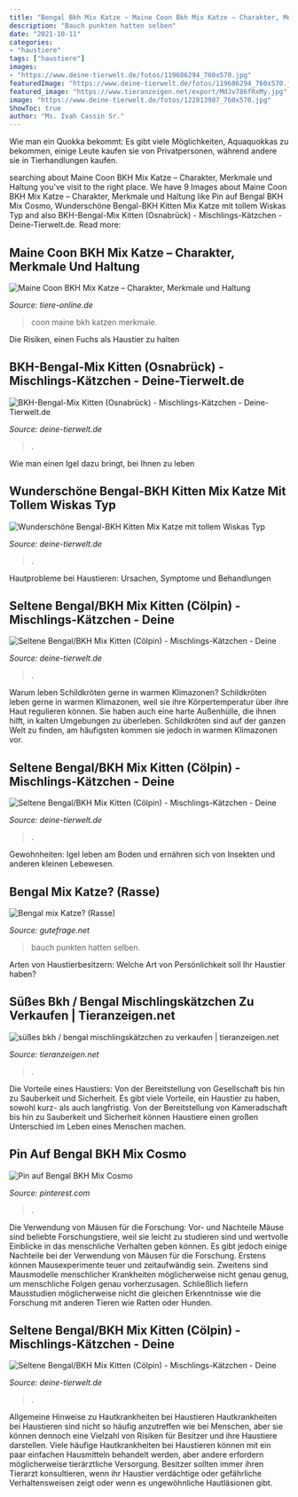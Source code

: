 ```yaml
---
title: "Bengal Bkh Mix Katze ~ Maine Coon Bkh Mix Katze – Charakter, Merkmale Und Haltung"
description: "Bauch punkten hatten selben"
date: "2021-10-11"
categories:
- "haustiere"
tags: ["haustiere"]
images:
- "https://www.deine-tierwelt.de/fotos/119686294_760x570.jpg"
featuredImage: "https://www.deine-tierwelt.de/fotos/119686294_760x570.jpg"
featured_image: "https://www.tieranzeigen.net/export/MdJv786fRxMy.jpg"
image: "https://www.deine-tierwelt.de/fotos/122813987_760x570.jpg"
ShowToc: true
author: "Ms. Ivah Cassin Sr."
---
```



Wie man ein Quokka bekommt: Es gibt viele Möglichkeiten, Aquaquokkas zu bekommen, einige Leute kaufen sie von Privatpersonen, während andere sie in Tierhandlungen kaufen.

	

		
searching about Maine Coon BKH Mix Katze – Charakter, Merkmale und Haltung you've visit to the right place. We have 9 Images about Maine Coon BKH Mix Katze – Charakter, Merkmale und Haltung like Pin auf Bengal BKH Mix Cosmo, Wunderschöne Bengal-BKH Kitten Mix Katze mit tollem Wiskas Typ and also BKH-Bengal-Mix Kitten (Osnabrück) - Mischlings-Kätzchen - Deine-Tierwelt.de. Read more:
		
    
## Maine Coon BKH Mix Katze – Charakter, Merkmale Und Haltung

<img loading=lazy src="https://i1.wp.com/www.tiere-online.de/wp-content/uploads/2020/04/maine-coon-bkh-mix.jpeg?fit=1880%2C1253&amp;ssl=1" onerror="this.onerror=null;this.src='https://tse3.mm.bing.net/th?id=OIP.oR6PVq6DDnf5Rma5KhHreAHaE7&amp;pid=15.1';" alt="Maine Coon BKH Mix Katze – Charakter, Merkmale und Haltung">

_Source: tiere-online.de_

>coon maine bkh katzen merkmale. 

	

Die Risiken, einen Fuchs als Haustier zu halten

    
## BKH-Bengal-Mix Kitten (Osnabrück) - Mischlings-Kätzchen - Deine-Tierwelt.de

<img loading=lazy src="https://www.deine-tierwelt.de/fotos/128004918_760x570.jpg" onerror="this.onerror=null;this.src='https://tse2.mm.bing.net/th?id=OIP.Cs27_FVI237ck016xO_32QHaFj&amp;pid=15.1';" alt="BKH-Bengal-Mix Kitten (Osnabrück) - Mischlings-Kätzchen - Deine-Tierwelt.de">

_Source: deine-tierwelt.de_

>. 

	

Wie man einen Igel dazu bringt, bei Ihnen zu leben

    
## Wunderschöne Bengal-BKH Kitten Mix Katze Mit Tollem Wiskas Typ

<img loading=lazy src="https://www.deine-tierwelt.de/fotos/119686294_760x570.jpg" onerror="this.onerror=null;this.src='https://tse1.mm.bing.net/th?id=OIP.MdMl9B_cIc3JbG5lDOZOdAHaFj&amp;pid=15.1';" alt="Wunderschöne Bengal-BKH Kitten Mix Katze mit tollem Wiskas Typ">

_Source: deine-tierwelt.de_

>. 

	

Hautprobleme bei Haustieren: Ursachen, Symptome und Behandlungen

    
## Seltene Bengal/BKH Mix Kitten (Cölpin) - Mischlings-Kätzchen - Deine

<img loading=lazy src="https://www.deine-tierwelt.de/fotos/122813962_760x570.jpg" onerror="this.onerror=null;this.src='https://tse4.mm.bing.net/th?id=OIP.5eTbxuZuuvC2gMHDLiJzPwHaFj&amp;pid=15.1';" alt="Seltene Bengal/BKH Mix Kitten (Cölpin) - Mischlings-Kätzchen - Deine">

_Source: deine-tierwelt.de_

>. 

	

Warum leben Schildkröten gerne in warmen Klimazonen?
Schildkröten leben gerne in warmen Klimazonen, weil sie ihre Körpertemperatur über ihre Haut regulieren können. Sie haben auch eine harte Außenhülle, die ihnen hilft, in kalten Umgebungen zu überleben. Schildkröten sind auf der ganzen Welt zu finden, am häufigsten kommen sie jedoch in warmen Klimazonen vor.

    
## Seltene Bengal/BKH Mix Kitten (Cölpin) - Mischlings-Kätzchen - Deine

<img loading=lazy src="https://www.deine-tierwelt.de/fotos/122813956_760x570.jpg" onerror="this.onerror=null;this.src='https://tse1.mm.bing.net/th?id=OIP.PLdJ_NZPlEBJ_qWZnhcpdgHaFj&amp;pid=15.1';" alt="Seltene Bengal/BKH Mix Kitten (Cölpin) - Mischlings-Kätzchen - Deine">

_Source: deine-tierwelt.de_

>. 

	

Gewohnheiten: Igel leben am Boden und ernähren sich von Insekten und anderen kleinen Lebewesen.

    
## Bengal Mix Katze? (Rasse)

<img loading=lazy src="https://images.gutefrage.net/media/fragen/bilder/bengal-mix-katze/1_big.jpg?v=1559550506000" onerror="this.onerror=null;this.src='https://tse1.mm.bing.net/th?id=OIP.sf94qOP1LDrRwvLEBdqaVQHaFj&amp;pid=15.1';" alt="Bengal mix Katze? (Rasse)">

_Source: gutefrage.net_

>bauch punkten hatten selben. 

	

Arten von Haustierbesitzern: Welche Art von Persönlichkeit soll Ihr Haustier haben?

    
## Süßes Bkh / Bengal Mischlingskätzchen Zu Verkaufen | Tieranzeigen.net

<img loading=lazy src="https://www.tieranzeigen.net/export/MdJv786fRxMy.jpg" onerror="this.onerror=null;this.src='https://tse4.mm.bing.net/th?id=OIP.gFRJxj5951zwOuGcRvgmQgAAAA&amp;pid=15.1';" alt="süßes bkh / bengal mischlingskätzchen zu verkaufen | tieranzeigen.net">

_Source: tieranzeigen.net_

>. 

	

Die Vorteile eines Haustiers: Von der Bereitstellung von Gesellschaft bis hin zu Sauberkeit und Sicherheit.
Es gibt viele Vorteile, ein Haustier zu haben, sowohl kurz- als auch langfristig. Von der Bereitstellung von Kameradschaft bis hin zu Sauberkeit und Sicherheit können Haustiere einen großen Unterschied im Leben eines Menschen machen.

    
## Pin Auf Bengal BKH Mix Cosmo

<img loading=lazy src="https://i.pinimg.com/736x/d4/02/c3/d402c330ace389f0d36b1215953f9833.jpg" onerror="this.onerror=null;this.src='https://tse3.mm.bing.net/th?id=OIP.vaKFSCr2uKYjAtLGlbr3KQHaJQ&amp;pid=15.1';" alt="Pin auf Bengal BKH Mix Cosmo">

_Source: pinterest.com_

>. 

	

Die Verwendung von Mäusen für die Forschung: Vor- und Nachteile
Mäuse sind beliebte Forschungstiere, weil sie leicht zu studieren sind und wertvolle Einblicke in das menschliche Verhalten geben können. Es gibt jedoch einige Nachteile bei der Verwendung von Mäusen für die Forschung. Erstens können Mausexperimente teuer und zeitaufwändig sein. Zweitens sind Mausmodelle menschlicher Krankheiten möglicherweise nicht genau genug, um menschliche Folgen genau vorherzusagen. Schließlich liefern Mausstudien möglicherweise nicht die gleichen Erkenntnisse wie die Forschung mit anderen Tieren wie Ratten oder Hunden.

    
## Seltene Bengal/BKH Mix Kitten (Cölpin) - Mischlings-Kätzchen - Deine

<img loading=lazy src="https://www.deine-tierwelt.de/fotos/122813987_760x570.jpg" onerror="this.onerror=null;this.src='https://tse1.mm.bing.net/th?id=OIP.YGF0-j086IRtXr4UryTHVQHaFj&amp;pid=15.1';" alt="Seltene Bengal/BKH Mix Kitten (Cölpin) - Mischlings-Kätzchen - Deine">

_Source: deine-tierwelt.de_

>. 

	

Allgemeine Hinweise zu Hautkrankheiten bei Haustieren
Hautkrankheiten bei Haustieren sind nicht so häufig anzutreffen wie bei Menschen, aber sie können dennoch eine Vielzahl von Risiken für Besitzer und ihre Haustiere darstellen. Viele häufige Hautkrankheiten bei Haustieren können mit ein paar einfachen Hausmitteln behandelt werden, aber andere erfordern möglicherweise tierärztliche Versorgung. Besitzer sollten immer ihren Tierarzt konsultieren, wenn ihr Haustier verdächtige oder gefährliche Verhaltensweisen zeigt oder wenn es ungewöhnliche Hautläsionen gibt.

